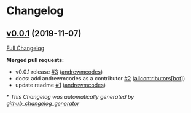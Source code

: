 # Changelog

## [v0.0.1](https://github.com/andrewmcodes/haml-lint-action/tree/v0.0.1) (2019-11-07)

[Full Changelog](https://github.com/andrewmcodes/haml-lint-action/compare/156bd19da60971d5577433badde48f0daa2cdbdf...v0.0.1)

**Merged pull requests:**

- v0.0.1 release [\#3](https://github.com/andrewmcodes/haml-lint-action/pull/3) ([andrewmcodes](https://github.com/andrewmcodes))
- docs: add andrewmcodes as a contributor [\#2](https://github.com/andrewmcodes/haml-lint-action/pull/2) ([allcontributors[bot]](https://github.com/apps/allcontributors))
- update readme [\#1](https://github.com/andrewmcodes/haml-lint-action/pull/1) ([andrewmcodes](https://github.com/andrewmcodes))



\* *This Changelog was automatically generated by [github_changelog_generator](https://github.com/github-changelog-generator/github-changelog-generator)*
